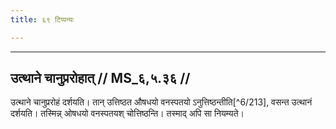 ```yaml
---
title: ६९ टिप्पन्यः

---
```


[^6/210]: Tait.S. 7.4.8.2

[^6/211]: E2: 5,316; E6: 2,180

[^6/212]: E2 om. iti

____________________________________________


## उत्थाने चानुप्ररोहात् // MS_६,५.३६ //

उत्थाने चानुप्ररोहं दर्शयति। तान् उत्तिष्ठत औषधयो वनस्पतयो ऽनुत्तिष्ठन्तीति[^6/213], वसन्त उत्थानं दर्शयति। तस्मिन्न् ओषधयो वनस्पतयश् चोत्तिष्ठन्ति। तस्माद् अपि सा नियम्यते।
